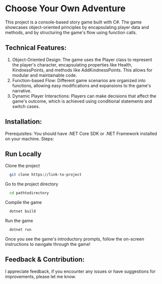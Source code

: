 # Choose Your Own Adventure

This project is a console-based story game built with C#. The game showcases object-oriented principles by encapsulating player data and methods, and by structuring the game's flow using function calls.

## Technical Features:
1. Object-Oriented Design: The game uses the Player class to represent the player's character, encapsulating properties like Health, KindnessPoints, and methods like AddKindnessPoints. This allows for modular and maintainable code.
2. Function-based Flow: Different game scenarios are organized into functions, allowing easy modifications and expansions to the game's narrative.
3. Dynamic Player Interactions: Players can make decisions that affect the game's outcome, which is achieved using conditional statements and switch cases.

## Installation:
Prerequisites:
You should have .NET Core SDK or .NET Framework installed on your machine.
Steps:
## Run Locally

Clone the project

```bash
  git clone https://link-to-project
```

Go to the project directory

```bash
  cd pathtodirectory
```

Compile the game

```bash
  dotnet build
```

Run the game

```bash
  dotnet run
```

Once you see the game's introductory prompts, follow the on-screen instructions to navigate through the game!

## Feedback & Contribution:
I appreciate feedback, if you encounter any issues or have suggestions for improvements, please let me know.

